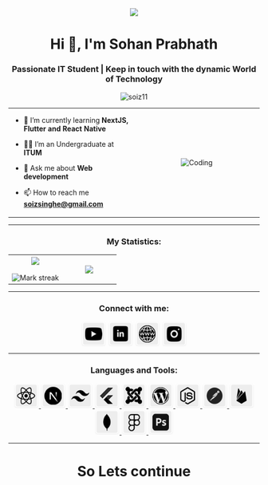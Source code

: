 <p align="center"><picture align="center"><img align="center" src = "https://github.com/7oSkaaa/7oSkaaa/blob/main/Images/about_me.gif?raw=true" width = 50px></picture></p>
<h1 align="center">Hi 👋, I'm Sohan Prabhath</h1>
<h3 align="center">Passionate IT Student | Keep in touch with the dynamic World of Technology</h3>
<p align="center"> <img src="https://komarev.com/ghpvc/?username=soiz11&label=Profile%20views&color=0e75b6&style=flat" alt="soiz11" /> </p>

<table align="center">
<tr border="none">
<td width="50%" align="left">
  
- 🌱 I’m currently learning **NextJS, Flutter and React Native**

- 🧑‍🎓 I’m an Undergraduate at **ITUM**

- 💬 Ask me about **Web development**

- 📫 How to reach me **soizsinghe@gmail.com**
  

</td>
<td width="50%" align="center">

  <img align="center" alt="Coding" width="450" src="https://repository-images.githubusercontent.com/588181932/e36ec678-7984-4cdd-8e4c-a3932772ff8e" border-radius="10px">

  
  </td>
</tr>
</table>

---

<h3 align="center">My Statistics:</h3>
<p align="center">
<table align="center">
<tr border="none">
<td width="50%" align="center">
  
  <img  align="center"  src="https://github-readme-stats.vercel.app/api?username=soiz11&theme=dark&show_icons=true&count_private=true" />
  <br></br>
  <img  title="🔥 Get streak stats for your profile at git.io/streak-stats" alt="Mark streak" src="https://github-readme-streak-stats.herokuapp.com/?user=soiz11&theme=dark&hide_border=false" /> 
</td>
<td width="50%" align="center">

  <img  align="center"  src="https://github-readme-stats.anuraghazra1.vercel.app/api/top-langs/?username=soiz11&theme=dark&hide_border=false&no-bg=true&no-frame=true&langs_count=10"/>
  
  </td>
</tr>
</table>

---

<h3 align="center">Connect with me:</h3>
<p align="center">
<a href="www.youtube.com/@angletheeta" target="blank"><img align="center" src="https://github.com/soiz11/soiz11/blob/main/icons/b_youtube.png" alt="angletheeta" height="50" width="50" /></a>
<a href="www.linkedin.com/in/sohan11" target="blank"><img align="center" src="https://github.com/soiz11/soiz11/blob/main/icons/b_linkedin.png" alt="sohanprabhath" height="50" width="50" /></a>
<a href="www.sohan.one" target="blank"><img align="center" src="https://github.com/soiz11/soiz11/blob/main/icons/b_web.png" alt="sohan.one" height="50" width="50" /></a>
<a href="https://www.instagram.com/prabha_76__" target="blank"><img align="center" src="https://github.com/soiz11/soiz11/blob/main/icons/b_insta.png" alt="prabha76" height="50" width="50" /></a>
</p>

---

<h3 align="center">Languages and Tools:</h3>
<p align="center"> <a href="https://react.dev/" target="_blank" rel="noreferrer"> <img src="https://github.com/soiz11/soiz11/blob/main/icons/b_react.png" alt="reactjs" width="50" height="50"/> </a> <a href="https://nextjs.org/" target="_blank" rel="noreferrer"> <img src="https://github.com/soiz11/soiz11/blob/main/icons/b_next.png" alt="nextjs" width="50" height="50"/> </a> <a href="https://tailwindcss.com/" target="_blank" rel="noreferrer"> <img src="https://github.com/soiz11/soiz11/blob/main/icons/b_tailwind.png" alt="tailwindcss" width="50" height="50"/> </a> <a href="https://flutter.dev/" target="_blank" rel="noreferrer"> <img src="https://github.com/soiz11/soiz11/blob/main/icons/b_flutter.png" alt="flutter" width="50" height="50"/> </a> <a href="https://www.joomla.org/" target="_blank" rel="noreferrer"> <img src="https://github.com/soiz11/soiz11/blob/main/icons/b_joomla.png" alt="joomla" width="50" height="50"/> </a> <a href="https://wordpress.com/" target="_blank" rel="noreferrer"> <img src="https://github.com/soiz11/soiz11/blob/main/icons/b_wordpress.png" alt="wordpress" width="50" height="50"/> </a> <a href="https://nodejs.org/en" target="_blank" rel="noreferrer"> <img src="https://github.com/soiz11/soiz11/blob/main/icons/b_node.png" alt="nodejs" width="50" height="50"/> </a> <a href="https://www.postman.com/" target="_blank" rel="noreferrer"> <img src="https://github.com/soiz11/soiz11/blob/main/icons/b_postman.png" alt="postman" width="50" height="50"/> </a> <a href="https://firebase.google.com/" target="_blank" rel="noreferrer"> <img src="https://github.com/soiz11/soiz11/blob/main/icons/b_firebase.png" alt="firebase" width="50" height="50"/> </a> <a href="https://www.mongodb.com/" target="_blank" rel="noreferrer"> <img src="https://github.com/soiz11/soiz11/blob/main/icons/b_mongo.png" alt="mongodb" width="50" height="50"/> </a> <a href="https://www.figma.com/" target="_blank" rel="noreferrer"> <img src="https://github.com/soiz11/soiz11/blob/main/icons/b_figma.png" alt="figma" width="50" height="50"/> </a> <a href="https://www.adobe.com/products/photoshop.html" target="_blank" rel="noreferrer"> <img src="https://github.com/soiz11/soiz11/blob/main/icons/b_ps.png" alt="photoshop" width="50" height="50"/> </a> 
<!--
<a href="https://tailwindcss.com/" target="_blank" rel="noreferrer"> <img src="https://github.com/Scar1109/skill-icons/blob/Scar1109/icons/TailwindCSS-Light.svg" alt="tailwind" width="50" height="50"/> </a> 
-->
</p>

---

<h1 align="center">So Lets continue</h1>
